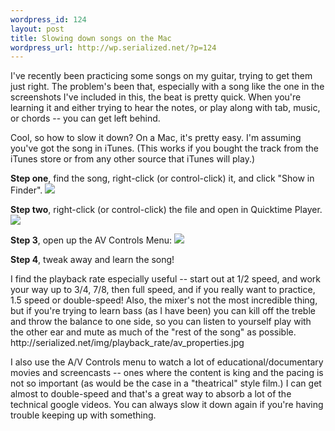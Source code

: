 ```yaml
--- 
wordpress_id: 124
layout: post
title: Slowing down songs on the Mac
wordpress_url: http://wp.serialized.net/?p=124
---
```

I've recently been practicing some songs on my guitar, trying to get them just right. The problem's been that, especially with a song like the one in the screenshots I've included in this, the beat is pretty quick. When you're learning it and either trying to hear the notes, or play along with tab, music, or chords -- you can get left behind.

Cool, so how to slow it down? On a Mac, it's pretty easy. I'm assuming you've got the song in iTunes. (This works if you bought the track from the iTunes store or from any other source that iTunes will play.)

**Step one**, find the song, right-click (or control-click) it, and click "Show in Finder".
<img src="http://serialized.net/img/playback_rate/show_in_finder.jpg"/>

**Step two**, right-click (or control-click) the file and open in Quicktime Player.
<img src="http://serialized.net/img/playback_rate/open_with_quicktime.jpg"/>

**Step 3**, open up the AV Controls Menu:
<img src="http://serialized.net/img/playback_rate/show_av_properties.jpg"/>

**Step 4**, tweak away and learn the song!

<p>I find the playback rate especially useful -- start out at 1/2 speed, and work your way up to 3/4, 7/8, then full speed, and if you really want to practice, 1.5 speed or double-speed! Also, the mixer's not the most incredible thing, but if you're trying to learn bass (as I have been) you can kill off the treble and throw the balance to one side, so you can listen to yourself play with the other ear and mute as much of the "rest of the song" as possible.
http://serialized.net/img/playback_rate/av_properties.jpg</p>

I also use the A/V Controls menu to watch a lot of educational/documentary movies and screencasts -- ones where the content is king and the pacing is not so important (as would be the case in a "theatrical" style film.) I can get almost to double-speed and that's a great way to absorb a lot of the technical google videos. You can always slow it down again if you're having trouble keeping up with something.
